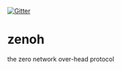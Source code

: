 [![Gitter](https://badges.gitter.im/atolab/zenoh.svg)](https://gitter.im/atolab/zenoh?utm_source=badge&utm_medium=badge&utm_campaign=pr-badge)

# zenoh
the zero network over-head protocol

